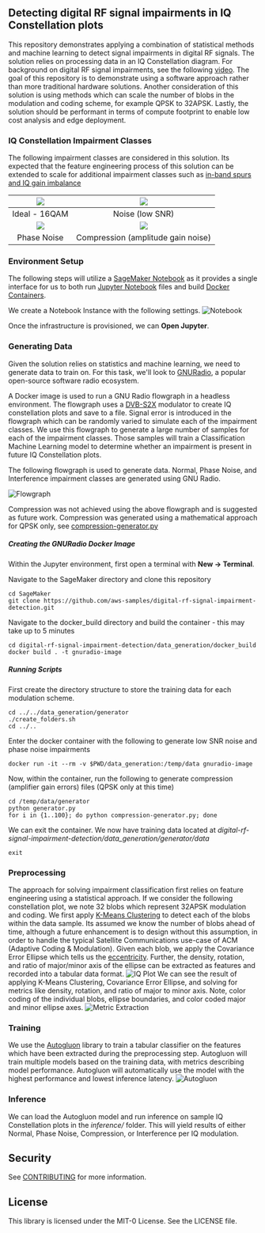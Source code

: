 ## Detecting digital RF signal impairments in IQ Constellation plots

This repository demonstrates applying a combination of statistical methods and machine learning to detect signal impairments in digital RF signals. The
solution relies on processing data in an IQ Constellation diagram. For background on digital RF signal impairments,
see the following [video](https://www.youtube.com/watch?v=aQd_zBytid8). The goal of this repository is to
demonstrate using a software approach rather than more traditional hardware solutions.
Another consideration of this solution is using methods which can scale the number of blobs in the
modulation and coding scheme, for example QPSK to 32APSK.
Lastly, the solution should be performant in terms of compute footprint to enable low cost analysis and edge deployment.

### IQ Constellation Impairment Classes

The following impairment classes are considered in this solution. Its expected that the feature engineering
process of this solution can be extended to scale for additional impairment classes such as [in-band spurs
and IQ gain imbalance](https://rahsoft.com/2022/10/16/understanding-constellation-distortions/)

|   ![](repository_images/normal_plot.png)    |    ![](repository_images/noise_plot.png)    |
| :-----------------------------------------: | :-----------------------------------------: |
|                Ideal - 16QAM                |               Noise (low SNR)               |
| ![](repository_images/phase_noise_plot.png) | ![](repository_images/compression_plot.png) |
|                 Phase Noise                 |     Compression (amplitude gain noise)      |

### Environment Setup

The following steps will utilize a [SageMaker Notebook](https://aws.amazon.com/sagemaker/notebooks/) as it provides a single interface
for us to both run [Jupyter Notebook](https://jupyter.org/) files and build [Docker Containers](https://www.docker.com/resources/what-container/).

We create a Notebook Instance with the following settings.
![Notebook](repository_images/notebook_setup.png)

Once the infrastructure is provisioned, we can **Open Jupyter**.

### Generating Data

Given the solution relies on statistics and machine learning, we need to generate data to train on.
For this task, we'll look to [GNURadio](https://www.gnuradio.org/), a popular open-source software radio ecosystem.

A Docker image is used to run a GNU Radio flowgraph in a headless environment.
The flowgraph uses a [DVB-S2X](https://en.wikipedia.org/wiki/DVB-S2X) modulator to create IQ constellation plots
and save to a file. Signal error is introduced in the flowgraph which can be randomly varied to simulate each of the impairment classes.
We use this flowgraph to generate a large number of samples for each of the impairment classes.
Those samples will train a Classification Machine Learning model to determine whether an impairment is present in future IQ Constellation plots.

The following flowgraph is used to generate data. Normal, Phase Noise, and Interference impairment classes are generated using GNU Radio.

![Flowgraph](repository_images/flowgraph.png)

Compression was not achieved using the above flowgraph and is suggested as future work.
Compression was generated using a mathematical approach for QPSK only, see [compression-generator.py](./data_generation/generator/compression-generator.py)

##### Creating the GNURadio Docker Image

Within the Jupyter environment, first open a terminal with **New -> Terminal**.

Navigate to the SageMaker directory and clone this repository

```
cd SageMaker
git clone https://github.com/aws-samples/digital-rf-signal-impairment-detection.git
```

Navigate to the docker_build directory and build the container - this may take up to 5 minutes

```
cd digital-rf-signal-impairment-detection/data_generation/docker_build
docker build . -t gnuradio-image
```

##### Running Scripts

First create the directory structure to store the training data for each modulation scheme.

```
cd ../../data_generation/generator
./create_folders.sh
cd ../..
```

Enter the docker container with the following to generate low SNR noise and phase noise impairments

```
docker run -it --rm -v $PWD/data_generation:/temp/data gnuradio-image
```

Now, within the container, run the following to generate compression (amplifier gain errors) files
(QPSK only at this time)

```
cd /temp/data/generator
python generator.py
for i in {1..100}; do python compression-generator.py; done
```

We can exit the container. We now have training data located at
_digital-rf-signal-impairment-detection/data_generation/generator/data_

```
exit
```

### Preprocessing

The approach for solving impairment classification first relies on feature engineering using a statistical approach.
If we consider the following constellation plot, we note 32 blobs which represent 32APSK modulation and coding.
We first apply [K-Means Clustering](https://scikit-learn.org/stable/modules/generated/sklearn.cluster.KMeans.html)
to detect each of the blobs within the data sample.
Its assumed we know the number of blobs ahead of time, although a future enhancement is to design without this assumption,
in order to handle the typical Satellite Communications use-case of ACM (Adaptive Coding & Modulation).
Given each blob, we apply the Covariance Error Ellipse which tells us the [eccentricity](<https://en.wikipedia.org/wiki/Eccentricity_(mathematics)>).
Further, the density, rotation, and ratio of major/minor axis of the ellipse can be extracted as features and recorded into a tabular data format.
![IQ Plot](repository_images/raw_iq_data.png)
We can see the result of applying K-Means Clustering, Covariance Error Ellipse, and solving for metrics like density, rotation,
and ratio of major to minor axis.
Note, color coding of the individual blobs, ellipse boundaries, and color coded major and minor ellipse axes.
![Metric Extraction](repository_images/feature_extraction.png)

### Training

We use the [Autogluon](https://auto.gluon.ai/) library to train a tabular classifier on the features which
have been extracted during the preprocessing step.
Autogluon will train multiple models based on the training data, with metrics describing model performance.
Autogluon will automatically use the model with the highest performance and lowest inference latency.
![Autogluon](repository_images/autogluon.png)

### Inference

We can load the Autogluon model and run inference on sample IQ Constellation plots in the _inference/_ folder.
This will yield results of either Normal, Phase Noise, Compression, or Interference per IQ modulation.

## Security

See [CONTRIBUTING](CONTRIBUTING.md#security-issue-notifications) for more information.

## License

This library is licensed under the MIT-0 License. See the LICENSE file.
